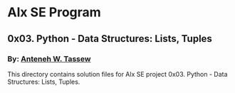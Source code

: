 # Alx SE Program
## 0x03. Python - Data Structures: Lists, Tuples
### By: [Anteneh W. Tassew](https://github.com/Anteneh-W/)
This directory contains  solution files  for Alx SE project 0x03. Python - Data Structures: Lists, Tuples.
